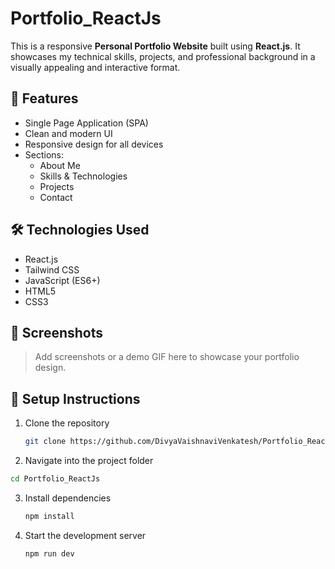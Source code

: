 # Portfolio_ReactJs
This is a responsive **Personal Portfolio Website** built using **React.js**. It showcases my technical skills, projects, and professional background in a visually appealing and interactive format.

## 🚀 Features

- Single Page Application (SPA)
- Clean and modern UI
- Responsive design for all devices
- Sections:
  - About Me
  - Skills & Technologies
  - Projects
  - Contact

## 🛠️ Technologies Used

- React.js
- Tailwind CSS
- JavaScript (ES6+)
- HTML5
- CSS3

## 📸 Screenshots

> Add screenshots or a demo GIF here to showcase your portfolio design.

## 🔧 Setup Instructions

1. Clone the repository  
   ```bash
   git clone https://github.com/DivyaVaishnaviVenkatesh/Portfolio_ReactJs.git
   ```
2. Navigate into the project folder
  ``` bash
  cd Portfolio_ReactJs
 ```
3. Install dependencies
   ```bash
   npm install
   ```
4. Start the development server
   ```bash
   npm run dev
    ```
 
